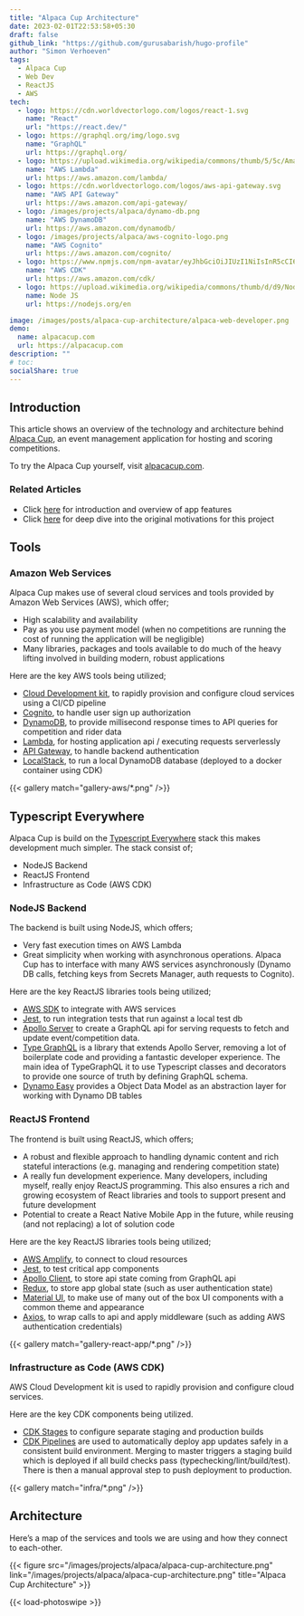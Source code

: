 ```yaml
---
title: "Alpaca Cup Architecture"
date: 2023-02-01T22:53:58+05:30
draft: false
github_link: "https://github.com/gurusabarish/hugo-profile"
author: "Simon Verhoeven"
tags:
  - Alpaca Cup
  - Web Dev
  - ReactJS
  - AWS
tech:
  - logo: https://cdn.worldvectorlogo.com/logos/react-1.svg
    name: "React"
    url: "https://react.dev/"
  - logo: https://graphql.org/img/logo.svg
    name: "GraphQL"
    url: https://graphql.org/
  - logo: https://upload.wikimedia.org/wikipedia/commons/thumb/5/5c/Amazon_Lambda_architecture_logo.svg/200px-Amazon_Lambda_architecture_logo.svg.png
    name: "AWS Lambda"
    url: https://aws.amazon.com/lambda/
  - logo: https://cdn.worldvectorlogo.com/logos/aws-api-gateway.svg
    name: "AWS API Gateway"
    url: https://aws.amazon.com/api-gateway/
  - logo: /images/projects/alpaca/dynamo-db.png
    name: "AWS DynamoDB"
    url: https://aws.amazon.com/dynamodb/
  - logo: /images/projects/alpaca/aws-cognito-logo.png
    name: "AWS Cognito"
    url: https://aws.amazon.com/cognito/
  - logo: https://www.npmjs.com/npm-avatar/eyJhbGciOiJIUzI1NiIsInR5cCI6IkpXVCJ9.eyJhdmF0YXJVUkwiOiJodHRwczovL3MuZ3JhdmF0YXIuY29tL2F2YXRhci9hY2M3M2RiNTFjNmE3NzIxYTIzNDAzNTQ0OWQ4MzgwOT9zaXplPTQ5NiZkZWZhdWx0PXJldHJvIn0.xgNJFrB8Tz89BFgDaybQOp1e54UfUv7VeqayL_Piddg
    name: "AWS CDK"
    url: https://aws.amazon.com/cdk/
  - logo: https://upload.wikimedia.org/wikipedia/commons/thumb/d/d9/Node.js_logo.svg/2560px-Node.js_logo.svg.png
    name: Node JS
    url: https://nodejs.org/en

image: /images/posts/alpaca-cup-architecture/alpaca-web-developer.png
demo:
  name: alpacacup.com
  url: https://alpacacup.com
description: ""
# toc:
socialShare: true
---
```


## Introduction

This article shows an overview of the technology and architecture behind [Alpaca Cup](https://alpacacup.com/events), an event management application for hosting and scoring competitions.

To try the Alpaca Cup yourself, visit [alpacacup.com](https://alpacacup.com/).

### Related Articles

- Click [here](/projects/alpaca-cup) for introduction and overview of app features
- Click [here](/blogs/wakeboard-competition-app) for deep dive into the original motivations for this project

<!-- {{< figure src="judge scoring.png"
    width="200"
    height="300"
    caotion="Bla bla bla"
    caption-position="center"
    attr="Bla bla bla"
    target="_blank" alt="Lighthouse Amrum" >}}
{{< figure src="judge scoring.png"
    width="200"
    height="300"
    caotion="Bla bla bla"
    caption-position="center"
    attr="Bla bla bla"
    target="_blank" alt="Lighthouse Amrum" >}} -->

## Tools

### Amazon Web Services

Alpaca Cup makes use of several cloud services and tools provided by Amazon Web Services (AWS), which offer;

- High scalability and availability
- Pay as you use payment model (when no competitions are running the cost of running the application will be negligible)
- Many libraries, packages and tools available to do much of the heavy lifting involved in building modern, robust applications

Here are the key AWS tools being utilized;

- [Cloud Development kit](https://aws.amazon.com/cdk/), to rapidly provision and configure cloud services using a CI/CD pipeline
- [Cognito](https://aws.amazon.com/cognito/), to handle user sign up authorization
- [DynamoDB](https://aws.amazon.com/dynamodb/), to provide millisecond response times to API queries for competition and rider data
- [Lambda](https://aws.amazon.com/lambda/), for hosting application api / executing requests serverlessly
- [API Gateway](https://aws.amazon.com/api-gateway/), to handle backend authentication
- [LocalStack](https://docs.localstack.cloud/), to run a local DynamoDB database (deployed to a docker container using CDK)

{{< gallery match="gallery-aws/*.png" />}}

## Typescript Everywhere

Alpaca Cup is build on the [Typescript Everywhere](https://creativedesignsguru.com/typescript-everywhere/) stack this makes development much simpler. The stack consist of;

- NodeJS Backend
- ReactJS Frontend
- Infrastructure as Code (AWS CDK)

### NodeJS Backend

The backend is built using NodeJS, which offers;

- Very fast execution times on AWS Lambda
- Great simplicity when working with asynchronous operations. Alpaca Cup has to interface with many AWS services asynchronously (Dynamo DB calls, fetching keys from Secrets Manager, auth requests to Cognito).

Here are the key ReactJS libraries tools being utilized;

- [AWS SDK](https://aws.amazon.com/sdk-for-javascript/) to integrate with AWS services
- [Jest](https://jestjs.io/), to run integration tests that run against a local test db
- [Apollo Server](https://www.apollographql.com/docs/apollo-server/) to create a GraphQL api for serving requests to fetch and update event/competition data.
- [Type GraphQL](https://typegraphql.com/) is a library that extends Apollo Server, removing a lot of boilerplate code and providing a fantastic developer experience. The main idea of TypeGraphQL it to use Typescript classes and decorators to provide one source of truth by defining GraphQL schema.
- [Dynamo Easy](https://github.com/shiftcode/dynamo-easy) provides a Object Data Model as an abstraction layer for working with Dynamo DB tables

### ReactJS Frontend

The frontend is built using ReactJS, which offers;

- A robust and flexible approach to handling dynamic content and rich stateful interactions (e.g. managing and rendering competition state)
- A really fun development experience. Many developers, including myself, really enjoy ReactJS programming. This also ensures a rich and growing ecosystem of React libraries and tools to support present and future development
- Potential to create a React Native Mobile App in the future, while reusing (and not replacing) a lot of solution code

Here are the key ReactJS libraries tools being utilized;

- [AWS Amplify](https://docs.amplify.aws/), to connect to cloud resources
- [Jest](https://jestjs.io/), to test critical app components
- [Apollo Client](https://www.apollographql.com/docs/react/), to store api state coming from GraphQL api
- [Redux](https://aws-amplify.github.io/), to store app global state (such as user authentication state)
- [Material UI](https://material-ui.com/), to make use of many out of the box UI components with a common theme and appearance
- [Axios](https://www.npmjs.com/package/axios), to wrap calls to api and apply middleware (such as adding AWS authentication credentials)

{{< gallery match="gallery-react-app/*.png" />}}

### Infrastructure as Code (AWS CDK)

AWS Cloud Development kit is used to rapidly provision and configure cloud services.

Here are the key CDK components being utilized.

- [CDK Stages](https://docs.aws.amazon.com/cdk/api/v1/docs/@aws-cdk_core.Stage.html) to configure separate staging and production builds
- [CDK Pipelines](https://docs.aws.amazon.com/cdk/v2/guide/cdk_pipeline.html) are used to automatically deploy app updates safely in a consistent build environment. Merging to master triggers a staging build which is deployed if all build checks pass (typechecking/lint/build/test). There is then a manual approval step to push deployment to production.

{{< gallery match="infra/*.png" />}}

## Architecture

Here’s a map of the services and tools we are using and how they connect to each-other.

{{< figure src="/images/projects/alpaca/alpaca-cup-architecture.png" link="/images/projects/alpaca/alpaca-cup-architecture.png" title="Alpaca Cup Architecture" >}}

{{< load-photoswipe >}}
